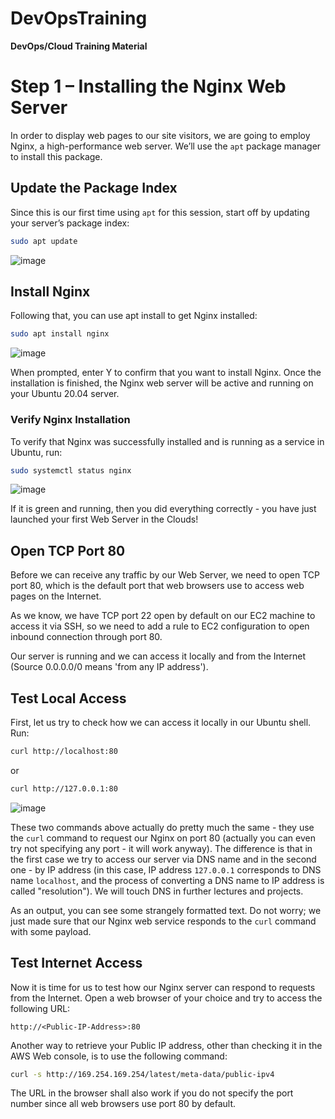 # DevOpsTraining
**DevOps/Cloud Training Material**

# Step 1 – Installing the Nginx Web Server

In order to display web pages to our site visitors, we are going to employ Nginx, a high-performance web server. We’ll use the `apt` package manager to install this package.

## Update the Package Index

Since this is our first time using `apt` for this session, start off by updating your server’s package index:
```sh
sudo apt update
```
![image](https://github.com/stiven-skyward/DevOpsTraining/assets/135337796/1f1cbf37-cac5-4cfd-8ab1-b3b707776713)

## Install Nginx

Following that, you can use apt install to get Nginx installed:

```sh
sudo apt install nginx
```
![image](https://github.com/stiven-skyward/DevOpsTraining/assets/135337796/01faa500-4bd5-4fb3-9b8d-5f16467e7ded)

When prompted, enter Y to confirm that you want to install Nginx. Once the installation is finished, the Nginx web server will be active and running on your Ubuntu 20.04 server.

### Verify Nginx Installation

To verify that Nginx was successfully installed and is running as a service in Ubuntu, run:

```sh
sudo systemctl status nginx
```
![image](https://github.com/stiven-skyward/DevOpsTraining/assets/135337796/ef47d254-8bc8-4cb5-8ac0-7451e2875c9b)

If it is green and running, then you did everything correctly - you have just launched your first Web Server in the Clouds!

## Open TCP Port 80

Before we can receive any traffic by our Web Server, we need to open TCP port 80, which is the default port that web browsers use to access web pages on the Internet.

As we know, we have TCP port 22 open by default on our EC2 machine to access it via SSH, so we need to add a rule to EC2 configuration to open inbound connection through port 80.

Our server is running and we can access it locally and from the Internet (Source 0.0.0.0/0 means 'from any IP address').

## Test Local Access

First, let us try to check how we can access it locally in our Ubuntu shell. Run:

```sh
curl http://localhost:80
```

or

```sh
curl http://127.0.0.1:80
```
![image](https://github.com/stiven-skyward/DevOpsTraining/assets/135337796/260492a4-f8a8-41a2-a0db-c62a8481d5d5)

These two commands above actually do pretty much the same - they use the `curl` command to request our Nginx on port 80 (actually you can even try not specifying any port - it will work anyway). The difference is that in the first case we try to access our server via DNS name and in the second one - by IP address (in this case, IP address `127.0.0.1` corresponds to DNS name `localhost`, and the process of converting a DNS name to IP address is called "resolution"). We will touch DNS in further lectures and projects.

As an output, you can see some strangely formatted text. Do not worry; we just made sure that our Nginx web service responds to the `curl` command with some payload.

## Test Internet Access

Now it is time for us to test how our Nginx server can respond to requests from the Internet. Open a web browser of your choice and try to access the following URL:

```vbnet
http://<Public-IP-Address>:80
```

Another way to retrieve your Public IP address, other than checking it in the AWS Web console, is to use the following command:

```sh
curl -s http://169.254.169.254/latest/meta-data/public-ipv4
```

The URL in the browser shall also work if you do not specify the port number since all web browsers use port 80 by default.
